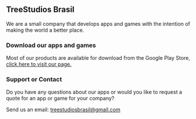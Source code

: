 ## TreeStudios Brasil 

We are a small company that develops apps and games with the intention of making the world a better place.


### Download our apps and games

Most of our products are available for download from the Google Play Store,<a href="https://play.google.com/store/apps/dev?id=8616345440692941449"> click here to visit our page.</a>

### Support or Contact

Do you have any questions about our apps or would you like to request a quote for an app or game for your company?

Send us an email: <treestudiosbrasil@gmail.com>
